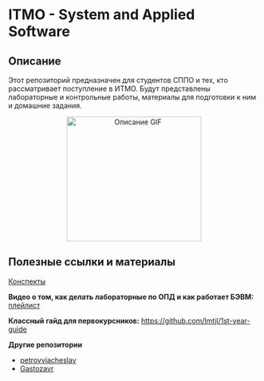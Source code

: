 # ITMO - System and Applied Software

## Описание
Этот репозиторий предназначен для студентов СППО и тех, кто рассматривает поступление в ИТМО. Будут представлены лабораторные и контрольные работы, материалы для подготовки к ним и домашние задания.

<div align="center">
  <img src="https://media1.giphy.com/media/v1.Y2lkPTc5MGI3NjExZWV3OHhlcHg5aGdxdXY3bzg3aWV5Yjg1dnZ6Nm9uM3J2ejNoN3NtaCZlcD12MV9pbnRlcm5hbF9naWZfYnlfaWQmY3Q9Zw/3oKIPnAiaMCws8nOsE/giphy.webp" alt="Описание GIF" width="270" height="250">
</div>

## Полезные ссылки и материалы

[Конспекты](https://notesitmo.github.io/cse-notes/first-course/firstcourse.html)

**Видео о том, как делать лабораторные по ОПД и как работает БЭВМ:** [плейлист](https://www.youtube.com/playlist?list=PLlUf0MnyBF44vXZoalNAXTiz2ihUgSOB8)

**Классный гайд для первокурсников:** https://github.com/Imtjl/1st-year-guide

**Другие репозитории**
- [petrovviacheslav](https://github.com/petrovviacheslav/myitmo/tree/main)
- [Gastozavr](https://github.com/Gastozavr/itmo/tree/main)